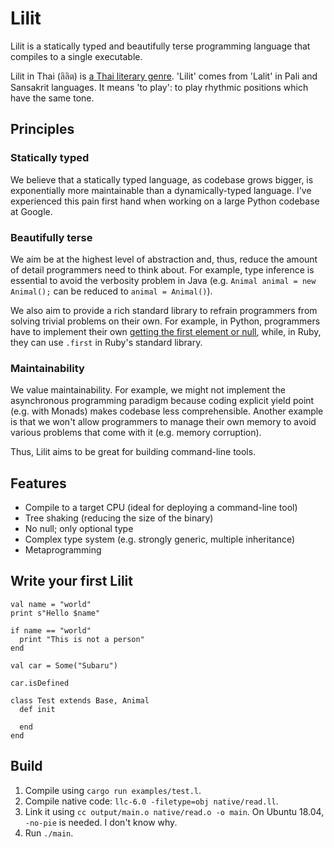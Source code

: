 Lilit
=======

Lilit is a statically typed and beautifully terse programming language that compiles to a single executable.

Lilit in Thai (ลิลิต) is [a Thai literary genre](http://cuir.car.chula.ac.th/handle/123456789/51485). 'Lilit' comes from 'Lalit' in Pali and Sansakrit languages. It means 'to play': to play rhythmic positions which have the same tone.


Principles
-----------

### Statically typed

We believe that a statically typed language, as codebase grows bigger, is exponentially more maintainable than a dynamically-typed language. I've experienced this pain first hand when working on a large Python codebase at Google.

### Beautifully terse

We aim be at the highest level of abstraction and, thus, reduce the amount of detail programmers need to think about. For example, type inference is essential to avoid the verbosity problem in Java (e.g. `Animal animal = new Animal();` can be reduced to `animal = Animal()`).

We also aim to provide a rich standard library to refrain programmers from solving trivial problems on their own. For example, in Python, programmers have to implement their own [getting the first element or null](https://stackoverflow.com/questions/363944/python-idiom-to-return-first-item-or-none), while, in Ruby, they can use `.first` in Ruby's standard library.

### Maintainability

We value maintainability. For example, we might not implement the asynchronous programming paradigm because coding explicit yield point (e.g. with Monads) makes codebase less comprehensible. Another example is that we won't allow programmers to manage their own memory to avoid various problems that come with it (e.g. memory corruption).

Thus, Lilit aims to be great for building command-line tools.


Features
---------

* Compile to a target CPU (ideal for deploying a command-line tool)
* Tree shaking (reducing the size of the binary)
* No null; only optional type
* Complex type system (e.g. strongly generic, multiple inheritance)
* Metaprogramming


Write your first Lilit
------------------------

```
val name = "world"
print s"Hello $name"

if name == "world"
  print "This is not a person"
end

val car = Some("Subaru")

car.isDefined

class Test extends Base, Animal
  def init

  end
end
```


Build
------


1. Compile using `cargo run examples/test.l`.
2. Compile native code: `llc-6.0 -filetype=obj native/read.ll`.
2. Link it using `cc output/main.o native/read.o -o main`. On Ubuntu 18.04, `-no-pie` is needed. I don't know why.
3. Run `./main`.
